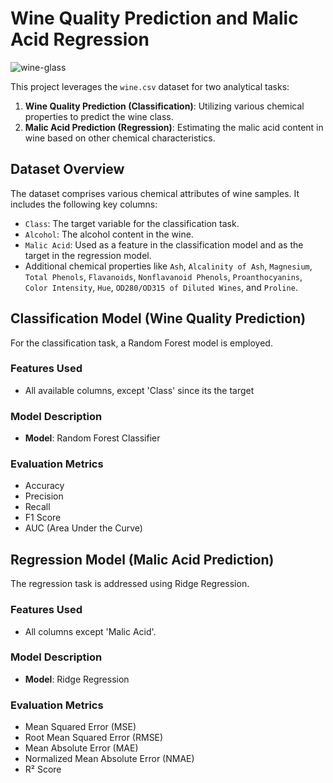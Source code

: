 # Wine Quality Prediction and Malic Acid Regression

![wine-glass](https://cdn.discordapp.com/attachments/837027141953650688/1165383475105370193/toppng.com-bouteille-et-verre-de-vin-rouge-png-glass-red-wine-580x470.png?ex=6546a6f0&is=653431f0&hm=3766695b0db2fb5d4de4fc54cbc107d09c9457762e78c25a9867eaec987182ac&)

This project leverages the `wine.csv` dataset for two analytical tasks:
1. **Wine Quality Prediction (Classification)**: Utilizing various chemical properties to predict the wine class.
2. **Malic Acid Prediction (Regression)**: Estimating the malic acid content in wine based on other chemical characteristics.

## Dataset Overview

The dataset comprises various chemical attributes of wine samples. It includes the following key columns:

- `Class`: The target variable for the classification task.
- `Alcohol`: The alcohol content in the wine.
- `Malic Acid`: Used as a feature in the classification model and as the target in the regression model.
- Additional chemical properties like `Ash`, `Alcalinity of Ash`, `Magnesium`, `Total Phenols`, `Flavanoids`, `Nonflavanoid Phenols`, `Proanthocyanins`, `Color Intensity`, `Hue`, `OD280/OD315 of Diluted Wines`, and `Proline`.

## Classification Model (Wine Quality Prediction)

For the classification task, a Random Forest model is employed.

### Features Used
- All available columns, except 'Class' since its the target

### Model Description
- **Model**: Random Forest Classifier

### Evaluation Metrics
- Accuracy
- Precision
- Recall
- F1 Score
- AUC (Area Under the Curve)

## Regression Model (Malic Acid Prediction)

The regression task is addressed using Ridge Regression.

### Features Used
- All columns except 'Malic Acid'.

### Model Description
- **Model**: Ridge Regression

### Evaluation Metrics
- Mean Squared Error (MSE)
- Root Mean Squared Error (RMSE)
- Mean Absolute Error (MAE)
- Normalized Mean Absolute Error (NMAE)
- R² Score
